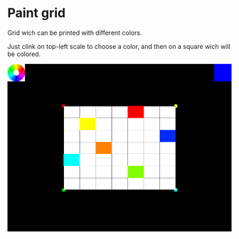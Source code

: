 # Paint grid

Grid wich can be printed with different colors.

Just clink on top-left scale to choose a color, and then on a square wich will be colored.

![demo](demo.png)
